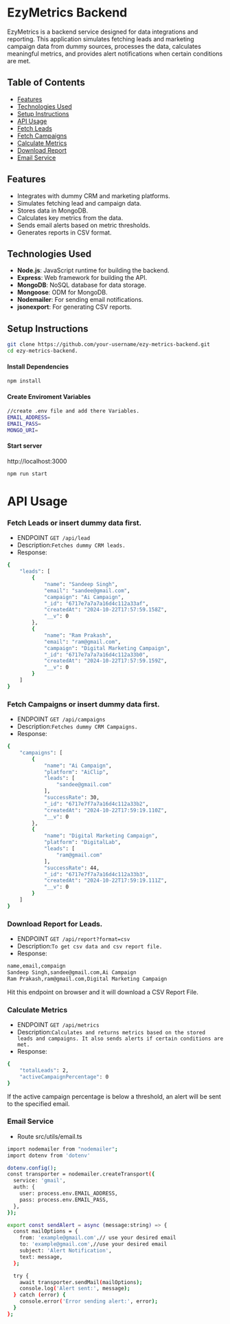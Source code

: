# EzyMetrics Backend

EzyMetrics is a backend service designed for data integrations and reporting. This application simulates fetching leads and marketing campaign data from dummy sources, processes the data, calculates meaningful metrics, and provides alert notifications when certain conditions are met.

## Table of Contents

- [Features](#features)
- [Technologies Used](#technologies-used)
- [Setup Instructions](#setup-instructions)
- [API Usage](#api-usage)
- [Fetch Leads](#fetch-leads)
- [Fetch Campaigns](#fetch-campaigns)
- [Calculate Metrics](#calculate-metrics)
- [Download Report](#download-report)
- [Email Service](#email-service)

## Features

- Integrates with dummy CRM and marketing platforms.
- Simulates fetching lead and campaign data.
- Stores data in MongoDB.
- Calculates key metrics from the data.
- Sends email alerts based on metric thresholds.
- Generates reports in CSV format.

## Technologies Used

- **Node.js**: JavaScript runtime for building the backend.
- **Express**: Web framework for building the API.
- **MongoDB**: NoSQL database for data storage.
- **Mongoose**: ODM for MongoDB.
- **Nodemailer**: For sending email notifications.
- **jsonexport**: For generating CSV reports.

## Setup Instructions

```bash
git clone https://github.com/your-username/ezy-metrics-backend.git
cd ezy-metrics-backend.
```
#### Install Dependencies
```bash
npm install
```

#### Create Enviroment Variables
```bash
//create .env file and add there Variables.
EMAIL_ADDRESS= 
EMAIL_PASS=
MONGO_URI= 
```

#### Start server
http://localhost:3000
```bash
npm run start 
```

# API Usage
### Fetch Leads or insert dummy data first.

- ENDPOINT `GET /api/lead`
- Description:`Fetches dummy CRM leads.`
- Response: 
```bash
{
    "leads": [
        {
            "name": "Sandeep Singh",
            "email": "sandee@gmail.com",
            "campaign": "Ai Campaign",
            "_id": "6717e7a7a7a16d4c112a33af",
            "createdAt": "2024-10-22T17:57:59.158Z",
            "__v": 0
        },
        {
            "name": "Ram Prakash",
            "email": "ram@gmail.com",
            "campaign": "Digital Marketing Campaign",
            "_id": "6717e7a7a7a16d4c112a33b0",
            "createdAt": "2024-10-22T17:57:59.159Z",
            "__v": 0
        }
    ]
}
```

### Fetch Campaigns or insert dummy data first.

- ENDPOINT `GET /api/campaigns`
- Description:`Fetches dummy CRM Campaigns.`
- Response: 
```bash
{
    "campaigns": [
        {
            "name": "Ai Campaign",
            "platform": "AiClip",
            "leads": [
                "sandee@gmail.com"
            ],
            "successRate": 30,
            "_id": "6717e7f7a7a16d4c112a33b2",
            "createdAt": "2024-10-22T17:59:19.110Z",
            "__v": 0
        },
        {
            "name": "Digital Marketing Campaign",
            "platform": "DigitalLab",
            "leads": [
                "ram@gmail.com"
            ],
            "successRate": 44,
            "_id": "6717e7f7a7a16d4c112a33b3",
            "createdAt": "2024-10-22T17:59:19.111Z",
            "__v": 0
        }
    ]
}
```

### Download Report for Leads.

- ENDPOINT `GET /api/report?format=csv`
- Description:`To get csv data and csv report file.`
- Response: 
```bash
name,email,compaign
Sandeep Singh,sandee@gmail.com,Ai Campaign
Ram Prakash,ram@gmail.com,Digital Marketing Campaign
```
Hit this endpoint on browser and it will download a CSV Report File.

### Calculate Metrics
- ENDPOINT `GET /api/metrics`
- Description:`Calculates and returns metrics based on the stored leads and campaigns. It also sends alerts if certain conditions are met.`
- Response: 
```bash
{
    "totalLeads": 2,
    "activeCampaignPercentage": 0
}
```
If the active campaign percentage is below a threshold, an alert will be sent to the specified email.

### Email Service 
- Route src/utils/email.ts
```bash
import nodemailer from "nodemailer";
import dotenv from 'dotenv'

dotenv.config();
const transporter = nodemailer.createTransport({
  service: 'gmail',
  auth: {
    user: process.env.EMAIL_ADDRESS,
    pass: process.env.EMAIL_PASS,
  },
});

export const sendAlert = async (message:string) => {
  const mailOptions = {
    from: 'example@gmail.com',// use your desired email
    to: 'example@gmail.com',//use your desired email
    subject: 'Alert Notification',
    text: message,
  };

  try {
    await transporter.sendMail(mailOptions);
    console.log('Alert sent:', message);
  } catch (error) {
    console.error('Error sending alert:', error);
  }
};
```







